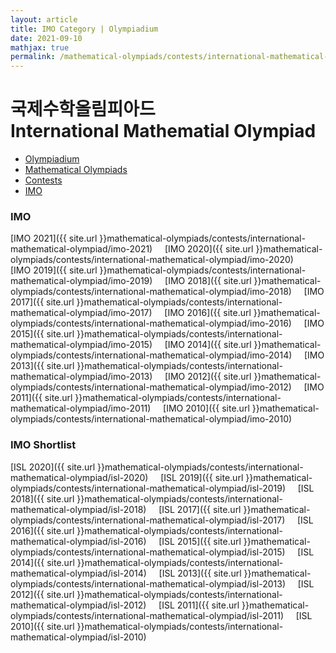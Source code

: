```yaml
---
layout: article
title: IMO Category | Olympiadium
date: 2021-09-10
mathjax: true
permalink: /mathematical-olympiads/contests/international-mathematical-olympiad/
---
```

# 국제수학올림피아드 <br> International Mathematial Olympiad
<ul class="breadcrumb">
	<li><a href="{{ site.url }}">Olympiadium</a></li> 
	<li><a href="{{ site.url }}mathematical-olympiads/">Mathematical Olympiads</a></li> 
	<li><a href="{{ site.url }}mathematical-olympiads/contests/">Contests</a></li> 
	<li><a href="{{ site.url }}mathematical-olympiads/contests/international-mathematical-olympiad/">IMO</a></li>
</ul>

### IMO
[IMO 2021]({{ site.url }}mathematical-olympiads/contests/international-mathematical-olympiad/imo-2021)&nbsp;&nbsp;&nbsp;&nbsp;
[IMO 2020]({{ site.url }}mathematical-olympiads/contests/international-mathematical-olympiad/imo-2020)&nbsp;&nbsp;&nbsp;&nbsp;
[IMO 2019]({{ site.url }}mathematical-olympiads/contests/international-mathematical-olympiad/imo-2019)&nbsp;&nbsp;&nbsp;&nbsp;
[IMO 2018]({{ site.url }}mathematical-olympiads/contests/international-mathematical-olympiad/imo-2018)&nbsp;&nbsp;&nbsp;&nbsp;
[IMO 2017]({{ site.url }}mathematical-olympiads/contests/international-mathematical-olympiad/imo-2017)&nbsp;&nbsp;&nbsp;&nbsp;
[IMO 2016]({{ site.url }}mathematical-olympiads/contests/international-mathematical-olympiad/imo-2016)&nbsp;&nbsp;&nbsp;&nbsp;
[IMO 2015]({{ site.url }}mathematical-olympiads/contests/international-mathematical-olympiad/imo-2015)&nbsp;&nbsp;&nbsp;&nbsp;
[IMO 2014]({{ site.url }}mathematical-olympiads/contests/international-mathematical-olympiad/imo-2014)&nbsp;&nbsp;&nbsp;&nbsp;
[IMO 2013]({{ site.url }}mathematical-olympiads/contests/international-mathematical-olympiad/imo-2013)&nbsp;&nbsp;&nbsp;&nbsp;
[IMO 2012]({{ site.url }}mathematical-olympiads/contests/international-mathematical-olympiad/imo-2012)&nbsp;&nbsp;&nbsp;&nbsp;
[IMO 2011]({{ site.url }}mathematical-olympiads/contests/international-mathematical-olympiad/imo-2011)&nbsp;&nbsp;&nbsp;&nbsp;
[IMO 2010]({{ site.url }}mathematical-olympiads/contests/international-mathematical-olympiad/imo-2010)&nbsp;&nbsp;&nbsp;&nbsp;
### IMO Shortlist
[ISL 2020]({{ site.url }}mathematical-olympiads/contests/international-mathematical-olympiad/isl-2020)&nbsp;&nbsp;&nbsp;&nbsp;
[ISL 2019]({{ site.url }}mathematical-olympiads/contests/international-mathematical-olympiad/isl-2019)&nbsp;&nbsp;&nbsp;&nbsp;
[ISL 2018]({{ site.url }}mathematical-olympiads/contests/international-mathematical-olympiad/isl-2018)&nbsp;&nbsp;&nbsp;&nbsp;
[ISL 2017]({{ site.url }}mathematical-olympiads/contests/international-mathematical-olympiad/isl-2017)&nbsp;&nbsp;&nbsp;&nbsp;
[ISL 2016]({{ site.url }}mathematical-olympiads/contests/international-mathematical-olympiad/isl-2016)&nbsp;&nbsp;&nbsp;&nbsp;
[ISL 2015]({{ site.url }}mathematical-olympiads/contests/international-mathematical-olympiad/isl-2015)&nbsp;&nbsp;&nbsp;&nbsp;
[ISL 2014]({{ site.url }}mathematical-olympiads/contests/international-mathematical-olympiad/isl-2014)&nbsp;&nbsp;&nbsp;&nbsp;
[ISL 2013]({{ site.url }}mathematical-olympiads/contests/international-mathematical-olympiad/isl-2013)&nbsp;&nbsp;&nbsp;&nbsp;
[ISL 2012]({{ site.url }}mathematical-olympiads/contests/international-mathematical-olympiad/isl-2012)&nbsp;&nbsp;&nbsp;&nbsp;
[ISL 2011]({{ site.url }}mathematical-olympiads/contests/international-mathematical-olympiad/isl-2011)&nbsp;&nbsp;&nbsp;&nbsp;
[ISL 2010]({{ site.url }}mathematical-olympiads/contests/international-mathematical-olympiad/isl-2010)&nbsp;&nbsp;&nbsp;&nbsp;
